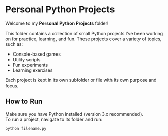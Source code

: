 # Personal Python Projects

Welcome to my **Personal Python Projects** folder!  

This folder contains a collection of small Python projects I’ve been working on for practice, learning, and fun. These projects cover a variety of topics, such as:

- Console-based games
- Utility scripts
- Fun experiments
- Learning exercises

Each project is kept in its own subfolder or file with its own purpose and focus.

## How to Run

Make sure you have Python installed (version 3.x recommended).  
To run a project, navigate to its folder and run:

```bash
python filename.py
